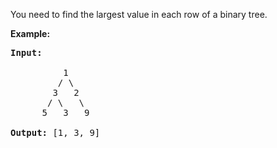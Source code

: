 You need to find the largest value in each row of a binary tree.

**Example:**

<pre>
<b>Input:</b>

          1
         / \
        3   2
       / \   \  
      5   3   9 

<b>Output:</b> [1, 3, 9]
</pre>
